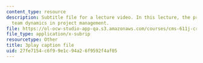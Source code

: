 ```yaml
---
content_type: resource
description: Subtitle file for a lecture video. In this lecture, the professors discuss
  team dynamics in project management.
file: https://ol-ocw-studio-app-qa.s3.amazonaws.com/courses/cms-611j-creating-video-games-fall-2014/27fe7154c6f99e1c94a26f9592f4af05_Av9sFr_NsBU.srt
file_type: application/x-subrip
resourcetype: Other
title: 3play caption file
uid: 27fe7154-c6f9-9e1c-94a2-6f9592f4af05
---
```

